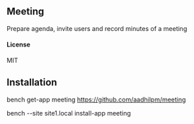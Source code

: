 ## Meeting

Prepare agenda, invite users and record minutes of a meeting

#### License

MIT

## Installation 
bench get-app meeting https://github.com/aadhilpm/meeting


bench --site site1.local install-app meeting

